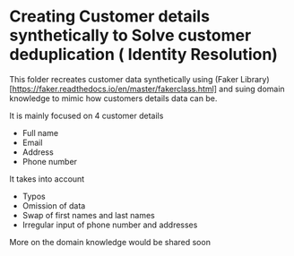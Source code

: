 # Creating Customer details synthetically to Solve customer deduplication ( Identity Resolution) 

This folder recreates customer data synthetically using (Faker Library)[https://faker.readthedocs.io/en/master/fakerclass.html] and suing domain knowledge to mimic how customers details data can be.

It is mainly focused on 4 customer details
- Full name
- Email
- Address
- Phone number

It takes into account 
- Typos
- Omission of data
- Swap of first names and last names
- Irregular input of phone number and addresses

More on the domain knowledge would be shared soon